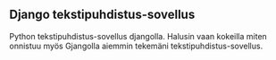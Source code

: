 
## Django tekstipuhdistus-sovellus

Python tekstipuhdistus-sovellus djangolla. Halusin vaan kokeilla miten onnistuu myös Gjangolla aiemmin tekemäni tekstipuhdistus-sovellus.
